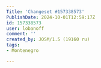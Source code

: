 ```yaml
---
Title: 'Changeset #157338573'
PublishDate: 2024-10-01T12:59:17Z
id: 157338573
user: lobanoff
comment: ''
created_by: JOSM/1.5 (19160 ru)
tags:
- Montenegro

---
```

